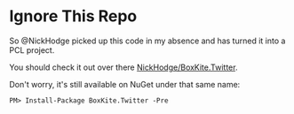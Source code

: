 # Ignore This Repo

So @NickHodge picked up this code in my absence and has turned it into a PCL project. 

You should check it out over there [NickHodge/BoxKite.Twitter](https://github.com/NickHodge/BoxKite.Twitter/).

Don't worry, it's still available on NuGet under that same name:

    PM> Install-Package BoxKite.Twitter -Pre
